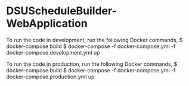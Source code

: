 # DSUScheduleBuilder-WebApplication

To run the code in development, run the following Docker commands,
		$ docker-compose build
		$ docker-compose -f docker-compose.yml -f docker-compose.development.yml up

To run the code in production, run the following Docker commands,
		$ docker-compose build
		$ docker-compose -f docker-compose.yml -f docker-compose.production.yml up